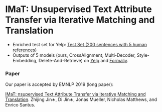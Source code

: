 # IMaT: Unsupervised Text Attribute Transfer via Iterative Matching and Translation

- Enriched test set for Yelp: [Test Set (200 sentences with 5 human references)](https://github.com/zhijing-jin/IMT/tree/master/data/yelp/test)
- Outputs of 5 models (ours, CrossAlignment, Multi-Decoder, Style-Embedding, Delete-And-Retrieve) on [Yelp](outputs/yelp) and [Formaliy](/outputs/formaliy).

### Paper

Our paper is accepted by EMNLP 2019 (long paper): 

[IMaT: nsupervised Text Attribute Transfer via Iterative Matching and Translation](https://arxiv.org/abs/1901.11333). 
Zhijing Jin∗, Di Jin∗, Jonas Mueller, Nicholas Matthews, and Enrico Santus. 



